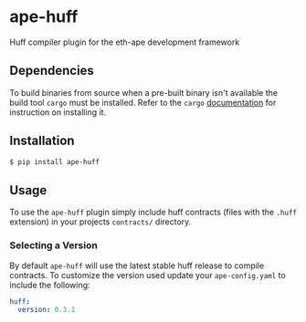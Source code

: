 # ape-huff

Huff compiler plugin for the eth-ape development framework

## Dependencies

To build binaries from source when a pre-built binary isn't available the build tool `cargo` must be installed. Refer to the `cargo`
[documentation](https://doc.rust-lang.org/cargo/) for instruction on installing it.

## Installation

```bash
$ pip install ape-huff
```

## Usage

To use the `ape-huff` plugin simply include huff contracts (files with the `.huff` extension) in your projects `contracts/` directory.

### Selecting a Version

By default `ape-huff` will use the latest stable huff release to compile contracts. To customize the version used
update your `ape-config.yaml` to include the following:

```yaml
huff:
  version: 0.3.1
```
